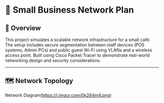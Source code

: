 # 🏪 Small Business Network Plan

## 📘 Overview

This project simulates a scalable network infrastructure for a small café. The setup includes secure segmentation between staff devices (POS systems, Admin PCs) and public guest Wi-Fi using VLANs and a wireless access point. Built using Cisco Packet Tracer to demonstrate real-world networking design and security considerations.

---

## 🗺️ Network Topology

Network Diagram(https://i.imgur.com/0k264m4.png)
